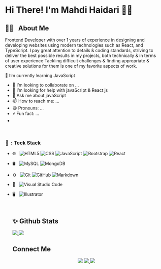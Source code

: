 <h1>Hi There! I'm Mahdi Haidari 👨‍💼</h1>

<h2> 👨‍💻 &nbsp; About Me </h2>

<p>
Frontend Developer with over 1 years of experience in designing and developing websites using modern technologies such as React, and TypeScript. I pay great attention to details & coding standards, striving to deliver the best possible results in my projects, both technically & in terms of user experience Tackling difficult challenges & finding appropriate & creative solutions for them is one of my favorite aspects of work. 
</p>

<!--Here are some ideas to get you started:-->


 🌱 I’m currently learning JavaScript 
- 👯 I’m looking to collaborate on ...
- 🤔 I’m looking for help with javaScript & React js
- 💬 Ask me about javaScript
- 📫 How to reach me: ...
- 😄 Pronouns: ...
- ⚡ Fun fact: ...
- 
<br/>

<h3>🔧 &nbsp: Teck Stack</h3>




 
- 🌐 &nbsp;
  ![HTML5](https://img.shields.io/badge/-HTML5-333333?style=flat&logo=HTML5)
  ![CSS](https://img.shields.io/badge/-CSS-333333?style=flat&logo=CSS3&logoColor=1572B6)
  ![JavaScript](https://img.shields.io/badge/-JavaScript-333333?style=flat&logo=javascript)
  ![Bootstrap](https://img.shields.io/badge/-Bootstrap-333333?style=flat&logo=bootstrap&logoColor=563D7C)
  ![React](https://img.shields.io/badge/-React-333333?style=flat&logo=react)
- 🛢 &nbsp;
  ![MySQL](https://img.shields.io/badge/-MySQL-333333?style=flat&logo=mysql)
  ![MongoDB](https://img.shields.io/badge/-MongoDB-333333?style=flat&logo=mongodb)
- ⚙️ &nbsp;
  ![Git](https://img.shields.io/badge/-Git-333333?style=flat&logo=git)
  ![GitHub](https://img.shields.io/badge/-GitHub-333333?style=flat&logo=github)
  ![Markdown](https://img.shields.io/badge/-Markdown-333333?style=flat&logo=markdown)
- 🔧 &nbsp;
  ![Visual Studio Code](https://img.shields.io/badge/-Visual%20Studio%20Code-333333?style=flat&logo=visual-studio-code&logoColor=007ACC)
- 🖥 &nbsp;
  ![Illustrator](https://img.shields.io/badge/-Illustrator-333333?style=flat&logo=adobe-illustrator)

  <br/>

  <h2>✨ Github Stats </h2>
   
  <a href="https://github.com/MahdiHa">
    <img src="https://github-readme-stats.vercel.app/api?username=MahdiHa&show_icons=true&theme=radical"/>
    <img src="https://github-readme-stats.vercel.app/api/top-langs/?username=MahdiHa"/>
  </a>

  <h2>Connect Me</h2>

  <p align="center">
   <img src="https://img.shields.io/badge/gmail-mahdihaidari1490@gmail.com-blue?logo=gmail"/>
   <a href="https://t.me/Hi_Max_ss">
    <img src="https://img.shields.io/badge/telegram-@Hi_Max_ss-blue?logo=telegram"/>
   </a>
   <a href="https://instagram.com/ma.hdi_3311">
     <img src="https://img.shields.io/badge/instagram-@ma.hdi_3311-blue?logo=instagram"/>
   </a>
  </p>
  

  

